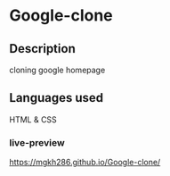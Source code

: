 # Google-clone 

## Description
  cloning google homepage
## Languages used
  HTML & CSS
### live-preview
 https://mgkh286.github.io/Google-clone/
